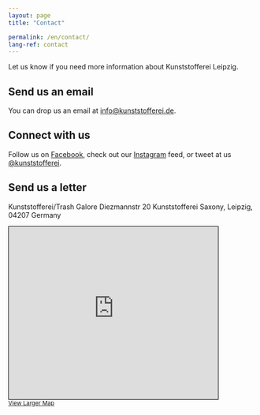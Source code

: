 ```yaml
---
layout: page
title: "Contact"

permalink: /en/contact/
lang-ref: contact
---
```


Let us know if you need more information about Kunststofferei Leipzig.

## Send us an email

You can drop us an email at [info@kunststofferei.de](mailto:info@kunststofferei.de).

## Connect with us

Follow us on [Facebook](https://www.facebook.com/Kunststofferei), check out our [Instagram](https://www.instagram.com/Kunststofferei/) feed, or tweet at us [@kunststofferei](https://twitter.com/Kunststofferei).

## Send us a letter

Kunststofferei/Trash Galore
Diezmannstr 20 Kunststofferei
Saxony, Leipzig, 04207
Germany

<iframe width="425" height="350" frameborder="0" scrolling="no" marginheight="0" marginwidth="0" src="https://www.openstreetmap.org/export/embed.html?bbox=12.312583923339846%2C51.31455022843863%2C12.319664955139162%2C51.31750747885704&amp;layer=mapnik&amp;marker=51.31602887747642%2C12.316124439239502" style="border: 1px solid black"></iframe><br/><small><a href="https://www.openstreetmap.org/?mlat=51.31603&amp;mlon=12.31612#map=18/51.31603/12.31612">View Larger Map</a></small>